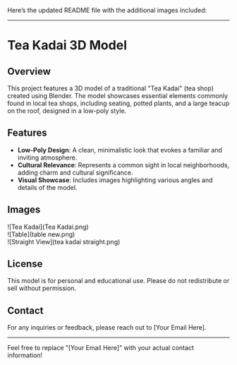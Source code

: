 Here’s the updated README file with the additional images included:

---

# Tea Kadai 3D Model

## Overview
This project features a 3D model of a traditional "Tea Kadai" (tea shop) created using Blender. The model showcases essential elements commonly found in local tea shops, including seating, potted plants, and a large teacup on the roof, designed in a low-poly style.

## Features
- **Low-Poly Design**: A clean, minimalistic look that evokes a familiar and inviting atmosphere.
- **Cultural Relevance**: Represents a common sight in local neighborhoods, adding charm and cultural significance.
- **Visual Showcase**: Includes images highlighting various angles and details of the model.

## Images
![Tea Kadai](Tea Kadai.png)  
![Table](table new.png)  
![Straight View](tea kadai straight.png)  

## License
This model is for personal and educational use. Please do not redistribute or sell without permission.

## Contact
For any inquiries or feedback, please reach out to [Your Email Here].

---

Feel free to replace "[Your Email Here]" with your actual contact information!
